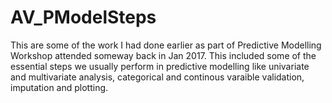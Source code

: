 # AV_PModelSteps
This are some of the work I had done earlier as part of Predictive Modelling Workshop attended someway back in Jan 2017. This included some of the essential steps we usually perform in predictive modelling like univariate and multivariate analysis, categorical and continous varaible validation, imputation and plotting.
